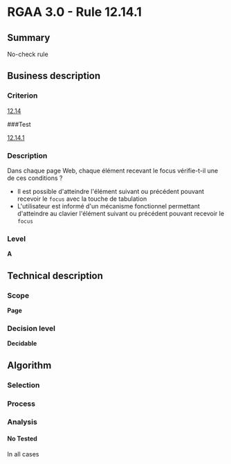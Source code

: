 # RGAA 3.0 -  Rule 12.14.1

## Summary

No-check rule

## Business description

### Criterion

[12.14](http://disic.github.io/rgaa_referentiel_en/RGAA3.0_Criteria_English_version_v1.html#crit-12-14)

###Test

[12.14.1](http://disic.github.io/rgaa_referentiel_en/RGAA3.0_Criteria_English_version_v1.html#test-12-14-1)

### Description

Dans chaque page Web, chaque &eacute;l&eacute;ment recevant le focus v&eacute;rifie-t-il une de ces conditions ? 
 
 *  Il est possible d'atteindre l'&eacute;l&eacute;ment suivant ou pr&eacute;c&eacute;dent pouvant recevoir le `focus` avec la touche de tabulation 
 *  L'utilisateur est inform&eacute; d'un m&eacute;canisme fonctionnel permettant d'atteindre au clavier l'&eacute;l&eacute;ment suivant ou pr&eacute;c&eacute;dent pouvant recevoir le `focus` 


### Level

**A**

## Technical description

### Scope

**Page**

### Decision level

**Decidable**

## Algorithm

### Selection

### Process

### Analysis

#### No Tested 

In all cases







